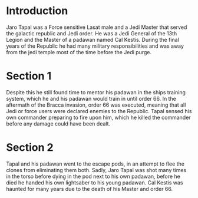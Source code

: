 # Introduction

Jaro Tapal was a Force sensitive Lasat male and a Jedi Master that served the galactic republic and Jedi order.
He was a Jedi General of the 13th Legion and the Master of a padawan named Cal Kestis.
During the final years of the Republic he had many military responsibilities and was away from the jedi temple most of the time before the Jedi purge.

# Section 1

Despite this he still found time to mentor his padawan in the ships training system, which he and his padawan would train in until order 66.
In the aftermath of the Bracca invasion, order 66 was executed, meaning that all Jedi or force users were declared enemies to the Republic.
Tapal sensed his own commander preparing to fire upon him, which he killed the commander before any damage could have been dealt.

# Section 2

Tapal and his padawan went to the escape pods, in an attempt to flee the clones from eliminating them both.
Sadly, Jaro Tapal was shot many times in the torso before dying in the pod next to his own padawan, before he died he handed his own lightsaber to his young padawan.
Cal Kestis was haunted for many years due to the death of his Master and order 66.
